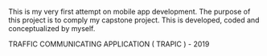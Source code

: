 This is my very first attempt on mobile app development.
The purpose of this project is to comply my capstone project. This is developed, coded and conceptualized by myself.

TRAFFIC COMMUNICATING APPLICATION ( TRAPIC ) - 2019
